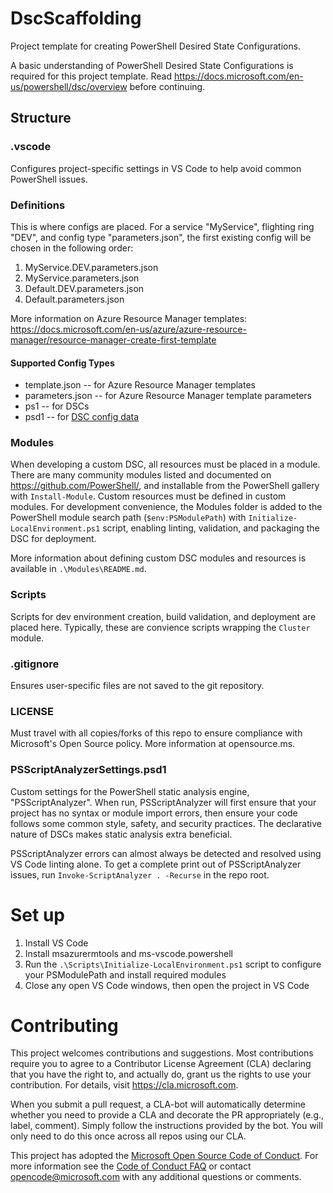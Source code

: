 # DscScaffolding
Project template for creating PowerShell Desired State Configurations.

A basic understanding of PowerShell Desired State Configurations is required for this project template.  Read https://docs.microsoft.com/en-us/powershell/dsc/overview before continuing.


## Structure

### .vscode
Configures project-specific settings in VS Code to help avoid common PowerShell issues.

### Definitions
This is where configs are placed.  For a service "MyService", flighting ring "DEV", and config type "parameters.json", the first existing config will be chosen in the following order:
1. MyService.DEV.parameters.json
1. MyService.parameters.json
1. Default.DEV.parameters.json
1. Default.parameters.json

More information on Azure Resource Manager templates: https://docs.microsoft.com/en-us/azure/azure-resource-manager/resource-manager-create-first-template

#### Supported Config Types
* template.json -- for Azure Resource Manager templates
* parameters.json -- for Azure Resource Manager template parameters
* ps1 -- for DSCs 
* psd1 -- for [DSC config data](https://docs.microsoft.com/en-us/powershell/dsc/separatingenvdata)


### Modules
When developing a custom DSC, all resources must be placed in a module.  There are many community modules listed and documented on https://github.com/PowerShell/, and installable from the PowerShell gallery with `Install-Module`.  Custom resources must be defined in custom modules.  For development convenience, the Modules folder is added to the PowerShell module search path (`$env:PSModulePath`) with `Initialize-LocalEnvironment.ps1` script, enabling linting, validation, and packaging the DSC for deployment.  

More information about defining custom DSC modules and resources is available in `.\Modules\README.md`.

### Scripts
Scripts for dev environment creation, build validation, and deployment are placed here.  Typically, these are convience scripts wrapping the `Cluster` module.

### .gitignore
Ensures user-specific files are not saved to the git repository.

### LICENSE
Must travel with all copies/forks of this repo to ensure compliance with Microsoft's Open Source policy.  More information at opensource.ms.

### PSScriptAnalyzerSettings.psd1
Custom settings for the PowerShell static analysis engine, "PSScriptAnalyzer".  When run, PSScriptAnalyzer will first ensure that your project has no syntax or module import errors, then ensure your code follows some common style, safety, and security practices.  The declarative nature of DSCs makes static analysis extra beneficial.

PSScriptAnalyzer errors can almost always be detected and resolved using VS Code linting alone.  To get a complete print out of PSScriptAnalyzer issues, run `Invoke-ScriptAnalyzer . -Recurse` in the repo root.


# Set up

1. Install VS Code
1. Install msazurermtools and ms-vscode.powershell
1. Run the `.\Scripts\Initialize-LocalEnvironment.ps1` script to configure your PSModulePath and install required modules
1. Close any open VS Code windows, then open the project in VS Code


# Contributing

This project welcomes contributions and suggestions.  Most contributions require you to agree to a
Contributor License Agreement (CLA) declaring that you have the right to, and actually do, grant us
the rights to use your contribution. For details, visit https://cla.microsoft.com.

When you submit a pull request, a CLA-bot will automatically determine whether you need to provide
a CLA and decorate the PR appropriately (e.g., label, comment). Simply follow the instructions
provided by the bot. You will only need to do this once across all repos using our CLA.

This project has adopted the [Microsoft Open Source Code of Conduct](https://opensource.microsoft.com/codeofconduct/).
For more information see the [Code of Conduct FAQ](https://opensource.microsoft.com/codeofconduct/faq/) or
contact [opencode@microsoft.com](mailto:opencode@microsoft.com) with any additional questions or comments.
